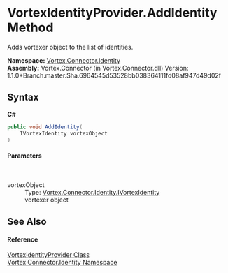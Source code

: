 # VortexIdentityProvider.AddIdentity Method 
 

Adds vortexer object to the list of identities.

**Namespace:**&nbsp;<a href="N_Vortex_Connector_Identity.md">Vortex.Connector.Identity</a><br />**Assembly:**&nbsp;Vortex.Connector (in Vortex.Connector.dll) Version: 1.1.0+Branch.master.Sha.6964545d53528bb038364111fd08af947d49d02f

## Syntax

**C#**<br />
``` C#
public void AddIdentity(
	IVortexIdentity vortexObject
)
```


#### Parameters
&nbsp;<dl><dt>vortexObject</dt><dd>Type: <a href="T_Vortex_Connector_Identity_IVortexIdentity.md">Vortex.Connector.Identity.IVortexIdentity</a><br />vortexer object</dd></dl>

## See Also


#### Reference
<a href="T_Vortex_Connector_Identity_VortexIdentityProvider.md">VortexIdentityProvider Class</a><br /><a href="N_Vortex_Connector_Identity.md">Vortex.Connector.Identity Namespace</a><br />